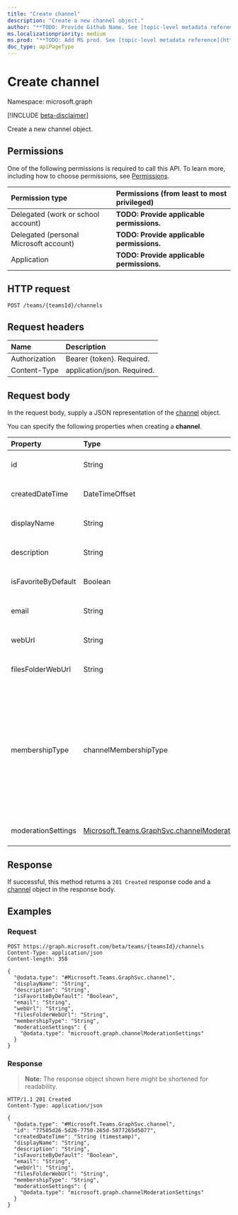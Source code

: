 ```yaml
---
title: "Create channel"
description: "Create a new channel object."
author: "**TODO: Provide Github Name. See [topic-level metadata reference](https://msgo.azurewebsites.net/add/document/guidelines/metadata.html#topic-level-metadata)**"
ms.localizationpriority: medium
ms.prod: "**TODO: Add MS prod. See [topic-level metadata reference](https://msgo.azurewebsites.net/add/document/guidelines/metadata.html#topic-level-metadata)**"
doc_type: apiPageType
---
```


# Create channel
Namespace: microsoft.graph

[!INCLUDE [beta-disclaimer](../../includes/beta-disclaimer.md)]

Create a new channel object.

## Permissions
One of the following permissions is required to call this API. To learn more, including how to choose permissions, see [Permissions](/graph/permissions-reference).

|Permission type|Permissions (from least to most privileged)|
|:---|:---|
|Delegated (work or school account)|**TODO: Provide applicable permissions.**|
|Delegated (personal Microsoft account)|**TODO: Provide applicable permissions.**|
|Application|**TODO: Provide applicable permissions.**|

## HTTP request

<!-- {
  "blockType": "ignored"
}
-->
``` http
POST /teams/{teamsId}/channels
```

## Request headers
|Name|Description|
|:---|:---|
|Authorization|Bearer {token}. Required.|
|Content-Type|application/json. Required.|

## Request body
In the request body, supply a JSON representation of the [channel](../resources/channel.md) object.

You can specify the following properties when creating a **channel**.

|Property|Type|Description|
|:---|:---|:---|
|id|String|**TODO: Add Description** Required.|
|createdDateTime|DateTimeOffset|**TODO: Add Description** Optional.|
|displayName|String|**TODO: Add Description** Required.|
|description|String|**TODO: Add Description** Optional.|
|isFavoriteByDefault|Boolean|**TODO: Add Description** Optional.|
|email|String|**TODO: Add Description** Optional.|
|webUrl|String|**TODO: Add Description** Optional.|
|filesFolderWebUrl|String|**TODO: Add Description** Optional.|
|membershipType|channelMembershipType|**TODO: Add Description**. The possible values are: `standard`, `private`, `unknownFutureValue`, `shared`. Note that you must use the `Prefer: include - unknown -enum-members` request header to get the following value(s) in this [evolvable enum](/graph/best-practices-concept#handling-future-members-in-evolvable-enumerations): `shared`. Optional.|
|moderationSettings|[Microsoft.Teams.GraphSvc.channelModerationSettings](../resources/channelmoderationsettings.md)|**TODO: Add Description** Optional.|



## Response

If successful, this method returns a `201 Created` response code and a [channel](../resources/channel.md) object in the response body.

## Examples

### Request
<!-- {
  "blockType": "request",
  "name": "create_channel_from_"
}
-->
``` http
POST https://graph.microsoft.com/beta/teams/{teamsId}/channels
Content-Type: application/json
Content-length: 358

{
  "@odata.type": "#Microsoft.Teams.GraphSvc.channel",
  "displayName": "String",
  "description": "String",
  "isFavoriteByDefault": "Boolean",
  "email": "String",
  "webUrl": "String",
  "filesFolderWebUrl": "String",
  "membershipType": "String",
  "moderationSettings": {
    "@odata.type": "microsoft.graph.channelModerationSettings"
  }
}
```


### Response
>**Note:** The response object shown here might be shortened for readability.
<!-- {
  "blockType": "response",
  "truncated": true,
  "@odata.type": "Microsoft.Teams.GraphSvc.channel"
}
-->
``` http
HTTP/1.1 201 Created
Content-Type: application/json

{
  "@odata.type": "#Microsoft.Teams.GraphSvc.channel",
  "id": "77505d26-5d26-7750-265d-5077265d5077",
  "createdDateTime": "String (timestamp)",
  "displayName": "String",
  "description": "String",
  "isFavoriteByDefault": "Boolean",
  "email": "String",
  "webUrl": "String",
  "filesFolderWebUrl": "String",
  "membershipType": "String",
  "moderationSettings": {
    "@odata.type": "microsoft.graph.channelModerationSettings"
  }
}
```

